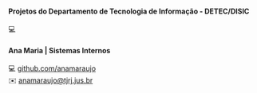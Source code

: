 #### Projetos do Departamento de Tecnologia de Informação - DETEC/DISIC

💻 

#### Ana Maria | Sistemas Internos <br>
💻 [github.com/anamaraujo](https://github.com/anamaraujo) <br>
✉️ anamaraujo@tjrj.jus.br

<!--
**anamaraujo/anamaraujo** is a ✨ _special_ ✨ repository because its `README.md` (this file) appears on your GitHub profile.

Here are some ideas to get you started:

- 🔭 I’m currently working on ...
- 🌱 I’m currently learning ...
- 👯 I’m looking to collaborate on ...
- 🤔 I’m looking for help with ...
- 💬 Ask me about ...
- 📫 How to reach me: ...
- 😄 Pronouns: ...
- ⚡ Fun fact: ...
-->
